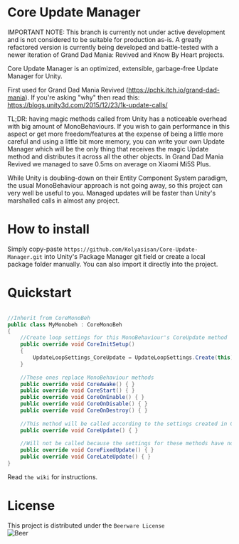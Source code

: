 # Core Update Manager

IMPORTANT NOTE: This branch is currently not under active development and is not considered to be suitable for production as-is. A greatly refactored version is currently being developed and battle-tested with a newer iteration of Grand Dad Mania: Revived and Know By Heart projects.

Core Update Manager is an optimized, extensible, garbage-free Update Manager for Unity.

First used for Grand Dad Mania Revived (https://pchk.itch.io/grand-dad-mania). If you're asking "why" then read this: https://blogs.unity3d.com/2015/12/23/1k-update-calls/

TL;DR: having magic methods called from Unity has a noticeable overhead with big amount of MonoBehaviours. If you wish to gain performance in this aspect or get more freedom/features at the expense of being a little more careful and using a little bit more memory, you can write your own Update Manager which will be the only thing that receives the magic Update method and distributes it across all the other objects. In Grand Dad Mania Revived we managed to save 0.5ms on average on Xiaomi Mi5S Plus.

While Unity is doubling-down on their Entity Component System paradigm, the usual MonoBehaviour approach is not going away, so this project can very well be useful to you. Managed updates will be faster than Unity's marshalled calls in almost any project.

# How to install
Simply copy-paste ```https://github.com/Kolyasisan/Core-Update-Manager.git``` into Unity's Package Manager git field or create a local package folder manually. You can also import it directly into the project.

# Quickstart
```C#

//Inherit from CoreMonoBeh
public class MyMonobeh : CoreMonoBeh
{
    //Create loop settings for this MonoBehaviour's CoreUpdate method
    public override void CoreInitSetup()
    {
        UpdateLoopSettings_CoreUpdate = UpdateLoopSettings.Create(this);
    }
    
    //These ones replace MonoBehaviour methods
    public override void CoreAwake() { }   
    public override void CoreStart() { }
    public override void CoreOnEnable() { }
    public override void CoreOnDisable() { }
    public override void CoreOnDestroy() { }
    
    //This method will be called according to the settings created in CoreInitSetup()
    public override void CoreUpdate() { }
    
    //Will not be called because the settings for these methods have not been created in CoreInitSetup()
    public override void CoreFixedUpdate() { }
    public override void CoreLateUpdate() { }
}

```
  
Read ```the wiki``` for instructions.

# License

This project is distributed under the ```Beerware License```  
![Beer](https://habrastorage.org/getpro/geektimes/post_images/78f/720/c75/78f720c75de7b8828353bc0cf8a254c4.png)
